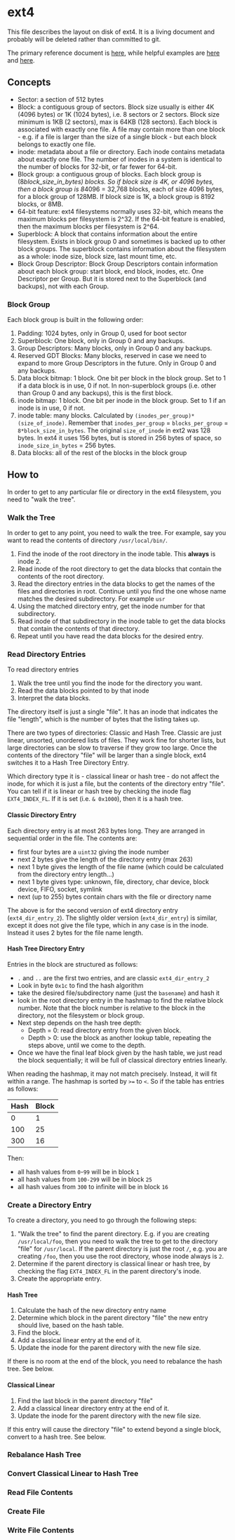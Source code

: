 # ext4
This file describes the layout on disk of ext4. It is a living document and probably will be deleted rather than committed to git.

The primary reference document is [here](https://ext4.wiki.kernel.org/index.php/Ext4_Disk_Layout#Overview), while helpful examples are [here](https://digital-forensics.sans.org/blog/2017/06/07/understanding-ext4-part-6-directories) and [here](https://medium.com/@metebalci/a-minimum-complete-tutorial-of-linux-ext4-file-system-53a5efac2c1f).

## Concepts

* Sector: a section of 512 bytes
* Block: a contiguous group of sectors. Block size usually is either 4K (4096 bytes) or 1K (1024 bytes), i.e. 8 sectors or 2 sectors. Block size minimum is 1KB (2 sectors), max is 64KB (128 sectors). Each block is associated with exactly one file. A file may contain more than one block - e.g. if a file is larger than the size of a single block - but each block belongs to exactly one file.
* inode: metadata about a file or directory. Each inode contains metadata about exactly one file. The number of inodes in a system is identical to the number of blocks for 32-bit, or far fewer for 64-bit.
* Block group: a contiguous group of blocks. Each block group is (8*block_size_in_bytes) blocks. So if block size is 4K, or 4096 bytes, then a block group is 8*4096 = 32,768 blocks, each of size 4096 bytes, for a block group of 128MB. If block size is 1K, a block group is 8192 blocks, or 8MB.
* 64-bit feature: ext4 filesystems normally uses 32-bit, which means the maximum blocks per filesystem is 2^32. If the 64-bit feature is enabled, then the maximum blocks per filesystem is 2^64.
* Superblock: A block that contains information about the entire filesystem. Exists in block group 0 and sometimes is backed up to other block groups. The superblock contains information about the filesystem as a whole: inode size, block size, last mount time, etc.
* Block Group Descriptor: Block Group Descriptors contain information about each block group: start block, end block, inodes, etc. One Descriptor per Group. But it is stored next to the Superblock (and backups), not with each Group.


### Block Group
Each block group is built in the following order:

1. Padding: 1024 bytes, only in Group 0, used for boot sector
2. Superblock: One block, only in Group 0 and any backups.
3. Group Descriptors: Many blocks, only in Group 0 and any backups.
4. Reserved GDT Blocks: Many blocks, reserved in case we need to expand to more Group Descriptors in the future. Only in Group 0 and any backups.
5. Data block bitmap: 1 block. One bit per block in the block group. Set to 1 if a data block is in use, 0 if not. In non-superblock groups (i.e. other than Group 0 and any backups), this is the first block.
6. inode bitmap: 1 block. One bit per inode in the block group. Set to 1 if an inode is in use, 0 if not.
7. inode table: many blocks. Calculated by `(inodes_per_group)*(size_of_inode)`. Remember that `inodes_per_group` = `blocks_per_group` = `8*block_size_in_bytes`. The original `size_of_inode` in ext2 was 128 bytes. In ext4 it uses 156 bytes, but is stored in 256 bytes of space, so `inode_size_in_bytes` = 256 bytes.
8. Data blocks: all of the rest of the blocks in the block group


## How to
In order to get to any particular file or directory in the ext4 filesystem, you need to "walk the tree".

### Walk the Tree
In order to get to any point, you need to walk the tree. For example, say you want to read the contents of directory `/usr/local/bin/`.

1. Find the inode of the root directory in the inode table. This **always** is inode 2.
2. Read inode of the root directory to get the data blocks that contain the contents of the root directory.
3. Read the directory entries in the data blocks to get the names of the files and directories in root. Continue until you find the one whose name matches the desired subdirectory. For example `usr`
4. Using the matched directory entry, get the inode number for that subdirectory.
5. Read inode of that subdirectory in the inode table to get the data blocks that contain the contents of that directory.
6. Repeat until you have read the data blocks for the desired entry.


### Read Directory Entries
To read directory entries

1. Walk the tree until you find the inode for the directory you want.
2. Read the data blocks pointed to by that inode
3. Interpret the data blocks.

The directory itself is just a single "file". It has an inode that indicates the file "length", which is the number of bytes that the listing takes up.

There are two types of directories: Classic and Hash Tree. Classic are just linear, unsorted, unordered lists of files. They work fine for shorter lists, but large directories can be slow to traverse if they grow too large. Once the contents of the directory "file" will be larger than a single block, ext4 switches it to a Hash Tree Directory Entry.

Which directory type it is - classical linear or hash tree - do not affect the inode, for which it is just a file, but the contents of the directory entry "file". You can tell if it is linear or hash tree by checking the inode flag `EXT4_INDEX_FL`. If it is set (i.e. `& 0x1000`), then it is a hash tree.

#### Classic Directory Entry
Each directory entry is at most 263 bytes long. They are arranged in sequential order in the file. The contents are:

* first four bytes are a `uint32` giving the inode number
* next 2 bytes give the length of the directory entry (max 263)
* next 1 byte gives the length of the file name (which could be calculated from the directory entry length...)
* next 1 byte gives type: unknown, file, directory, char device, block device, FIFO, socket, symlink
* next (up to 255) bytes contain chars with the file or directory name

The above is for the second version of ext4 directory entry (`ext4_dir_entry_2`). The slightly older version (`ext4_dir_entry`) is similar, except it does not give the file type, which in any case is in the inode. Instead it uses 2 bytes for the file name length.

#### Hash Tree Directory Entry
Entries in the block are structured as follows:

* `.` and `..` are the first two entries, and are classic `ext4_dir_entry_2`
* Look in byte `0x1c` to find the hash algorithm
* take the desired file/subdirectory name (just the `basename`) and hash it
* look in the root directory entry in the hashmap to find the relative block number. Note that the block number is relative to the block in the directory, not the filesystem or block group.
* Next step depends on the hash tree depth:
    * Depth = 0: read directory entry from the given block.
    * Depth > 0: use the block as another lookup table, repeating the steps above, until we come to the depth.
* Once we have the final leaf block given by the hash table, we just read the block sequentially; it will be full of classical directory entries linearly.

When reading the hashmap, it may not match precisely. Instead, it will fit within a range. The hashmap is sorted by `>=` to `<`. So if the table has entries as follows:

| Hash   | Block |
| -------|-------|
| 0      | 1     |
| 100    | 25    |
| 300    | 16    |

Then:

* all hash values from `0`-`99` will be in block `1`
* all hash values from `100-299` will be in block `25`
* all hash values from `300` to infinite will be in block `16`


### Create a Directory Entry
To create a directory, you need to go through the following steps:

1. "Walk the tree" to find the parent directory. E.g. if you are creating `/usr/local/foo`, then you need to walk the tree to get to the directory "file" for `/usr/local`. If the parent directory is just the root `/`, e.g. you are creating `/foo`, then you use the root directory, whose inode always is `2`.
2. Determine if the parent directory is classical linear or hash tree, by checking the flag `EXT4_INDEX_FL` in the parent directory's inode.
3. Create the appropriate entry.

#### Hash Tree

1. Calculate the hash of the new directory entry name
2. Determine which block in the parent directory "file" the new entry should live, based on the hash table.
3. Find the block.
4. Add a classical linear entry at the end of it.
5. Update the inode for the parent directory with the new file size.

If there is no room at the end of the block, you need to rebalance the hash tree. See below.

#### Classical Linear

1. Find the last block in the parent directory "file"
2. Add a classical linear directory entry at the end of it.
3. Update the inode for the parent directory with the new file size.

If this entry will cause the directory "file" to extend beyond a single block, convert to a hash tree. See below.

### Rebalance Hash Tree


### Convert Classical Linear to Hash Tree


### Read File Contents

### Create File

### Write File Contents
